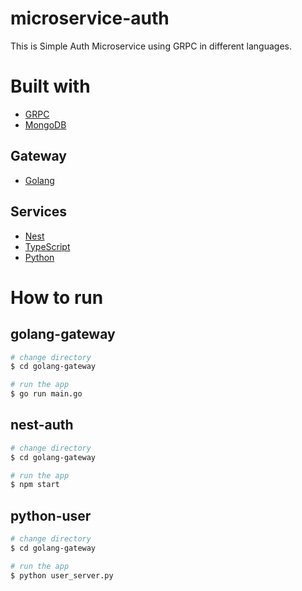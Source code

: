 # microservice-auth

This is Simple Auth Microservice using GRPC in different languages.

# Built with

- [GRPC](https://grpc.io/)
- [MongoDB](https://www.mongodb.com/)

## Gateway

- [Golang](https://go.dev/)

## Services

- [Nest](https://github.com/nestjs/nest)
- [TypeScript](https://www.typescriptlang.org/)
- [Python](https://www.python.org/)

# How to run

## golang-gateway

```bash
# change directory
$ cd golang-gateway

# run the app
$ go run main.go
```

## nest-auth
```bash
# change directory
$ cd golang-gateway

# run the app
$ npm start
```

## python-user
```bash
# change directory
$ cd golang-gateway

# run the app
$ python user_server.py
```
